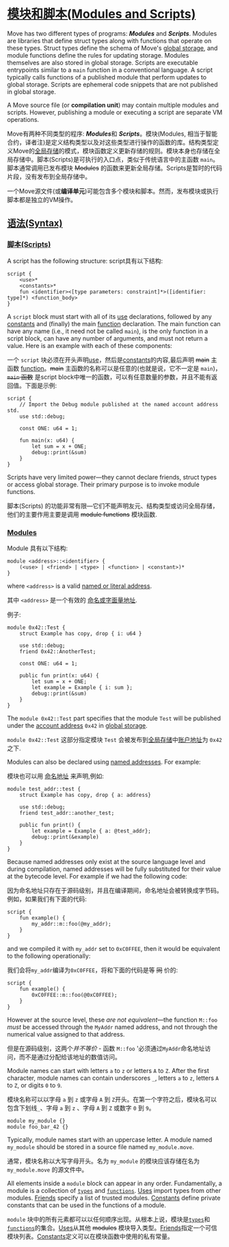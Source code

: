 # [模块和脚本(Modules and Scripts)](https://movechina.github.io/move-book-zh/chapter_1_modules-and-scripts.html#modules-and-scripts)

Move has two different types of programs: ***Modules*** and ***Scripts***. Modules are libraries that define struct types along with functions that operate on these types. Struct types define the schema of Move's [global storage](https://movechina.github.io/move-book-zh/chapter_25_global-storage-structure.html), and module functions define the rules for updating storage. Modules themselves are also stored in global storage. Scripts are executable entrypoints similar to a `main` function in a conventional language. A script typically calls functions of a published module that perform updates to global storage. Scripts are ephemeral code snippets that are not published in global storage.

A Move source file (or **compilation unit**) may contain multiple modules and scripts. However, publishing a module or executing a script are separate VM operations.

Move有两种不同类型的程序: ***Modules***和 ***Scripts***。模块(Modules, 相当于智能合约，译者注)是定义结构类型以及对这些类型进行操作的函数的库。结构类型定义Move的[全局存储](https://movechina.github.io/move-book-zh/chapter_25_global-storage-structure.html)的模式，模块函数定义更新存储的规则。模块本身也存储在全局存储中。脚本(Scripts)是可执行的入口点，类似于传统语言中的主函数 `main`。脚本通常调用已发布模块 ~~Modules~~ 的函数来更新全局存储。Scripts是暂时的代码片段，没有发布到全局存储中。

一个Move源文件(或**编译单元**)可能包含多个模块和脚本。然而，发布模块或执行脚本都是独立的VM操作。

## [语法(Syntax)](https://movechina.github.io/move-book-zh/chapter_1_modules-and-scripts.html#syntax)

### [脚本(Scripts)](https://movechina.github.io/move-book-zh/chapter_1_modules-and-scripts.html#scripts)

A script has the following structure:
script具有以下结构:

```text
script {
    <use>*
    <constants>*
    fun <identifier><[type parameters: constraint]*>([identifier: type]*) <function_body>
}
```

A `script` block must start with all of its [use](https://movechina.github.io/move-book-zh/chapter_20_uses.html) declarations, followed by any [constants](https://movechina.github.io/move-book-zh/chapter_17_constants.html) and (finally) the main [function](https://movechina.github.io/move-book-zh/chapter_15_functions.html) declaration. The main function can have any name (i.e., it need not be called `main`), is the only function in a script block, can have any number of arguments, and must not return a value. Here is an example with each of these components:

一个 `script` 块必须在开头声明[use](https://movechina.github.io/move-book-zh/chapter_20_uses.html)，然后是[constants](https://movechina.github.io/move-book-zh/chapter_17_constants.html)的内容,最后声明 ~~main~~ 主函数 [function](https://movechina.github.io/move-book-zh/chapter_15_functions.html)。~~main~~ 主函数的名称可以是任意的(也就是说，它不一定是 `main`)，~~`main` 函数~~ 是script block中唯一的函数，可以有任意数量的参数，并且不能有返回值。下面是示例:

```move
script {
    // Import the Debug module published at the named account address std.
    use std::debug;

    const ONE: u64 = 1;

    fun main(x: u64) {
        let sum = x + ONE;
        debug::print(&sum)
    }
}
```

Scripts have very limited power—they cannot declare friends, struct types or access global storage. Their primary purpose is to invoke module functions.

脚本(Scripts) 的功能非常有限—它们不能声明友元、结构类型或访问全局存储， 他们的主要作用主要是调用 ~~module functions~~ 模块函数.

### [Modules](https://movechina.github.io/move-book-zh/chapter_1_modules-and-scripts.html#modules)

Module 具有以下结构:

```text
module <address>::<identifier> {
    (<use> | <friend> | <type> | <function> | <constant>)*
}
```

where `<address>` is a valid [named or literal address](https://movechina.github.io/move-book-zh/chapter_5_address.html).

其中 `<address>` 是一个有效的 [命名或字面量地址](https://movechina.github.io/move-book-zh/chapter_5_address.html).

例子:

```move
module 0x42::Test {
    struct Example has copy, drop { i: u64 }

    use std::debug;
    friend 0x42::AnotherTest;

    const ONE: u64 = 1;

    public fun print(x: u64) {
        let sum = x + ONE;
        let example = Example { i: sum };
        debug::print(&sum)
    }
}
```

The `module 0x42::Test` part specifies that the module `Test` will be published under the [account address](https://movechina.github.io/move-book-zh/chapter_5_address.html) `0x42` in [global storage](https://movechina.github.io/move-book-zh/chapter_25_global-storage-structure.html).

`module 0x42::Test` 这部分指定模块 `Test` 会被发布到[全局存储](https://movechina.github.io/move-book-zh/chapter_25_global-storage-structure.html)中[账户地址](https://movechina.github.io/move-book-zh/chapter_5_address.html)为 `0x42` 之下.

Modules can also be declared using [named addresses](https://movechina.github.io/move-book-zh/chapter_5_address.html). For example:

模块也可以用 [命名地址](https://movechina.github.io/move-book-zh/chapter_5_address.html) 来声明,例如:

```move
module test_addr::test {
    struct Example has copy, drop { a: address}

    use std::debug;
    friend test_addr::another_test;

    public fun print() {
        let example = Example { a: @test_addr};
        debug::print(&example)
    }
}
```

Because named addresses only exist at the source language level and during compilation, named addresses will be fully substituted for their value at the bytecode level. For example if we had the following code:

因为命名地址只存在于源码级别，并且在编译期间，命名地址会被转换成字节码。例如，如果我们有下面的代码:

```move=
script {
    fun example() {
        my_addr::m::foo(@my_addr);
    }
}
```

and we compiled it with `my_addr` set to `0xC0FFEE`, then it would be equivalent to the following operationally:

我们会将`my_addr`编译为`0xC0FFEE`，将和下面的代码是等 ~~同~~ 价的:

```move=
script {
    fun example() {
        0xC0FFEE::m::foo(@0xC0FFEE);
    }
}
```

However at the source level, these *are not equivalent*—the function `M::foo` *must* be accessed through the `MyAddr` named address, and not through the numerical value assigned to that address.

但是在源码级别，这两个*并不等价* - 函数 `M::foo` '必须通过`MyAddr`命名地址访问，而不是通过分配给该地址的数值访问。

Module names can start with letters `a` to `z` or letters `A` to `Z`. After the first character, module names can contain underscores `_`, letters `a` to `z`, letters `A` to `Z`, or digits `0` to `9`.

模块名称可以以字母 `a` 到 `z` 或字母 `A` 到 `Z`开头。在第一个字符之后，模块名可以包含下划线`_`、字母 `a` 到 `z` 、字母 `A` 到 `Z` 或数字 `0` 到 `9`。

```move
module my_module {}
module foo_bar_42 {}
```

Typically, module names start with an uppercase letter. A module named `my_module` should be stored in a source file named `my_module.move`.

通常，模块名称以大写字母开头。名为 `my_module` 的模块应该存储在名为 `my_module.move` 的源文件中。

All elements inside a `module` block can appear in any order. Fundamentally, a module is a collection of [`types`](https://movechina.github.io/move-book-zh/chapter_16_structs-and-resources.html) and [`functions`](https://movechina.github.io/move-book-zh/chapter_15_functions.html). [Uses](https://movechina.github.io/move-book-zh/chapter_20_uses.html) import types from other modules. [Friends](https://movechina.github.io/move-book-zh/chapter_21_friends.html) specify a list of trusted modules. [Constants](https://movechina.github.io/move-book-zh/chapter_17_constants.html) define private constants that can be used in the functions of a module.

`module` 块中的所有元素都可以以任何顺序出现。从根本上说，模块是[`types`](https://movechina.github.io/move-book-zh/chapter_16_structs-and-resources.html)和[`functions`](https://movechina.github.io/move-book-zh/chapter_15_functions.html)的集合。[Uses](https://movechina.github.io/move-book-zh/chapter_20_uses.html)从其他 ~~modules~~ 模块导入类型。[Friends](https://movechina.github.io/move-book-zh/chapter_21_friends.html)指定一个可信模块列表。[Constants](https://movechina.github.io/move-book-zh/chapter_17_constants.html)定义可以在模块函数中使用的私有常量。